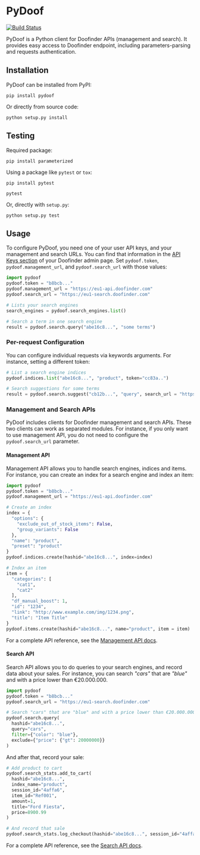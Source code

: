 # PyDoof

[![Build Status](https://api.travis-ci.org/doofinder/pydoof.svg?branch=master)](https://travis-ci.org/doofinder/pydoof)

PyDoof is a Python client for Doofinder APIs (management and search). It provides easy access to Doofinder endpoint, including parameters-parsing and requests authentication.

## Installation

PyDoof can be installed from PyPI:

```shell
pip install pydoof
```

Or directly from source code:

```shell
python setup.py install
```

## Testing

Required package:

```shell
pip install parameterized
```

Using a package like `pytest` or `tox`:

```shell
pip install pytest

pytest
```

Or, directly with `setup.py`:

```shell
python setup.py test
```

## Usage

To configure PyDoof, you need one of your user API keys, and your management and search URLs. You can find that information in the [API Keys section](https://admin.doofinder.com/admin/account/api) of your Doofinder admin page. Set `pydoof.token`, `pydoof.management_url`, and `pydoof.search_url` with those values:

```python
import pydoof
pydoof.token = "b8bcb..."
pydoof.management_url = "https://eu1-api.doofinder.com"
pydoof.search_url = "https://eu1-search.doofinder.com"

# Lists your search engines
search_engines = pydoof.search_engines.list()

# Search a term in one search engine
result = pydoof.search.query("abe16c8...", "some terms")
```

### Per-request Configuration

You can configure individual requests via keywords arguments. For instance, setting a different token:

```python
# List a search engine indices
pydoof.indices.list("abe16c8...", "product", token="cc83a..")

# Search suggestions for some terms
result = pydoof.search.suggest("cb12b...", "query", search_url = "https://eu1-search.doofinder.com")
```

### Management and Search APIs

PyDoof includes clients for Doofinder management and search APIs. These two clients can work as separated modules. For instance, if you only want to use management API, you do not need to configure the `pydoof.search_url` parameter.

#### Management API

Management API allows you to handle search engines, indices and items. For instance, you can create an index for a search engine and index an item:

```python
import pydoof
pydoof.token = "b8bcb..."
pydoof.management_url = "https://eu1-api.doofinder.com"

# Create an index
index = {
  "options": {
    "exclude_out_of_stock_items": False,
    "group_variants": False
  },
  "name": "product",
  "preset": "product"
}
pydoof.indices.create(hashid="abe16c8...", index=index)

# Index an item
item = {
  "categories": [
    "cat1",
    "cat2"
  ],
  "df_manual_boost": 1,
  "id": "1234",
  "link": "http://www.example.com/img/1234.png",
  "title": "Item Title"
}
pydoof.items.create(hashid="abe16c8...", name="product", item = item)
```

For a complete API reference, see the [Management API docs](https://docs.doofinder.com/api/management/v2/index.html).

#### Search API

Search API allows you to do queries to your search engines, and record data about your sales. For instance, you can search _"cars"_ that are _"blue"_ and with a price lower than €20.000.000.

```python
import pydoof
pydoof.token = "b8bcb..."
pydoof.search_url = "https://eu1-search.doofinder.com"

# Search "cars" that are "blue" and with a price lower than €20.000.000
pydoof.search.query(
  hashid="abe16c8...",
  query="cars",
  filter={"color": "blue"},
  exclude={"price": {"gt": 20000000}}
)
```

And after that, record your sale:

```python
# Add product to cart
pydoof.search_stats.add_to_cart(
  hashid="abe16c8...",
  index_name="product",
  session_id="4affa6",
  item_id="Ref001",
  amount=1,
  title="Ford Fiesta",
  price=8900.99
)

# And record that sale
pydoof.search_stats.log_checkout(hashid="abe16c8...", session_id="4affa6")
```

For a complete API reference, see the [Search API docs](https://docs.doofinder.com/api/search/v6/index.html).
